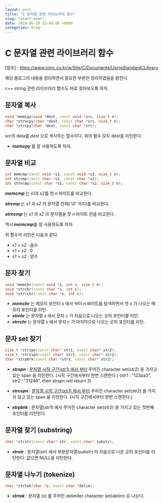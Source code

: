 ```yaml
---
layout: post
title: "C 문자열 관련 라이브러리 함수"
slug: "start-over"
date: 2018-06-29 22:40:00 +0900
categories: blog
---
```


# C 문자열 관련 라이브러리 함수

[참조] : https://www.joinc.co.kr/w/Site/C/Documents/UsingStandardCLibrary

해당 블로그의 내용을 정리하면서 필요한 부분만 정리하였음을 밝힌다.

c++ string 관련 라이브러리 함수도 따로 찾아보도록 하자.



## 문자열 복사

```c++
void *memcpy(void *dest, const void *src, size_t n);
char *strncpy(char *dest, const char *src, size_t n);
char *strcpy(char *dest, const char *src);
```

*src*의 data를 *dest* 으로 복사하는 함수이다. 위의 함수 모두 dest을 리턴한다.

- ***memcpy*** 를 잘 사용하도록 하자.



## 문자열 비교

```c++
int memcmp(const void *s1, const void *s2, size_t n);
int strcmp(const char *s1, const char *s2);
int strncmp(const char *s1, const char *s2, size_t n);
```

***memcmp*** 는 *s1*과 *s2*를 첫 *n* 바이트를 비교한다.

***strcmp*** 는 *s1* 과 *s2* 의 문자열 전체('\0' 까지)를 비교한다.

***strncmp*** 는 *s1* 과 *s2* 의 문자열을 첫 *n* 바이트 만큼 비교한다.

역시 ***memcmp***를 잘 사용하도록 하자.

위 함수의 리턴은 다음과 같다.

- *s1* < *s2* : 음수
- *s1* = *s2* : 0
- *s1* > *s2* : 양수



## 문자 찾기

```c++
void *memchr(const void *s, int c, size_t n);
void *strchr(const char *s, int c);
void *strrchr(const char *s, int c);
```

- ***memchr*** 는 메모리 포인터 *s* 에서 부터 *n* 바이트를 탐색하면서 첫 *c* 가 나오는 메모리 포인터를 리턴.
- ***strchr*** 는 문자열 *s* 에서 문자 *c* 가 처음으로 나오는 곳의 포인터를 리턴.
- ***strrchr*** 는 문자열 *s* 에서 문자 *c* 가 마지막으로 나오는 곳의 포인터를 리턴.



## 문자 set 찾기

```c++
size_t *strspn(const char* str1, const char* str2);
size_t *strcspn(const char* str1, const char* str2);
char *strpbrk(const char *str1, const char* str2);
```

- ***strspn*** : <u>문자열 시작 구간(*str1*) 에서 부터</u> 주어진 character set(*str2*) 을 가지고 있는 span 을 리턴한다.  (시작 구간에서부터 한번 스캔한다.)
  (*str1* : "123pa3", *str2* : "31246", then strspn will return 3) 

- ***strcspn*** : <u>문자열 시작 구간(*str1*) 에서 부터</u> 주어진 character set(*str2*) 을 가지지 않고 있는 span 을 리턴한다. (시작 구간에서부터 한번 스캔한다.)
- ***strpbrk*** : 문자열(*str1*) 에서 주어진 character set(*str2*) 을 가지고 있는 첫번째 포인터를 리턴한다.



## 문자열 찾기 (substring)

```c++
char *strstr(const char* str, const char* substr);
```

- ***strstr*** : 문자열(*str*) 에서 부분문자열(*substr*) 이 처음으로 나온 곳의 포인터를 리턴한다. 없으면 NULL을 리턴한다.



## 문자열 나누기 (tokenize)

```c++
char *strtok(char *s, const char *delim);
```

- ***strtok*** : 문자열 (*s*) 를 주어진 delimiter character set(*delim*) 로 나눈다.



